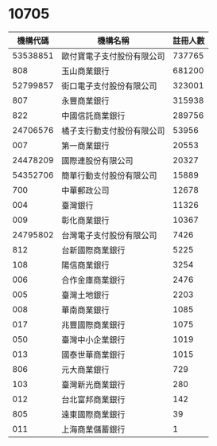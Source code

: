 # 10705

| 機構代碼 | 機構名稱                   | 註冊人數 |
| -------- | -------------------------- | -------- |
| 53538851 | 歐付寶電子支付股份有限公司 | 737765   |
| 808      | 玉山商業銀行               | 681200   |
| 52799857 | 街口電子支付股份有限公司   | 323001   |
| 807      | 永豐商業銀行               | 315938   |
| 822      | 中國信託商業銀行           | 289756   |
| 24706576 | 橘子支行動支付股份有限公司 | 53956    |
| 007      | 第一商業銀行               | 20553    |
| 24478209 | 國際連股份有限公司         | 20327    |
| 54352706 | 簡單行動支付股份有限公司   | 15889    |
| 700      | 中華郵政公司               | 12678    |
| 004      | 臺灣銀行                   | 11326    |
| 009      | 彰化商業銀行               | 10367    |
| 24795802 | 台灣電子支付股份有限公司   | 7426     |
| 812      | 台新國際商業銀行           | 5225     |
| 108      | 陽信商業銀行               | 3254     |
| 006      | 合作金庫商業銀行           | 2476     |
| 005      | 臺灣土地銀行               | 2203     |
| 008      | 華南商業銀行               | 1085     |
| 017      | 兆豐國際商業銀行           | 1075     |
| 050      | 臺灣中小企業銀行           | 1019     |
| 013      | 國泰世華商業銀行           | 1015     |
| 806      | 元大商業銀行               | 729      |
| 103      | 臺灣新光商業銀行           | 280      |
| 012      | 台北富邦商業銀行           | 142      |
| 805      | 遠東國際商業銀行           | 39       |
| 011      | 上海商業儲蓄銀行           | 1        |